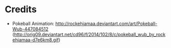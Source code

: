 # Credits
* Pokeball Animation: http://rockehjamaa.deviantart.com/art/Pokeball-Wub-447084512 (http://orig09.deviantart.net/cd96/f/2014/102/8/c/pokeball_wub_by_rockehjamaa-d7e6km8.gif)